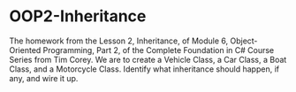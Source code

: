 # OOP2-Inheritance
The homework from the Lesson 2, Inheritance, of Module 6, Object-Oriented Programming, Part 2, of the Complete Foundation in C# Course Series from Tim Corey. We are to create a Vehicle Class, a Car Class, a Boat Class, and a Motorcycle Class. Identify what inheritance should happen, if any, and wire it up.
